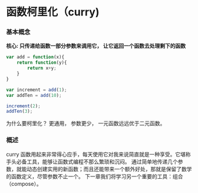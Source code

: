 # 函数柯里化（curry)

### 基本概念

**核心: 只传递给函数一部分参数来调用它， 让它返回一个函数去处理剩下的函数**

```javascript
var add = function(x){
    return function(y){
        return x+y;
    }
}

var increment = add(1);
var addTen = add(10);

increment(2);
addTen(3);
```
为什么要柯里化？ 更通用， 参数更少， 一元函数远远优于二元函数。

### 概述
curry 函数用起来非常得心应手，每天使用它对我来说简直就是一种享受。它堪称手头必备工具，能够让函数式编程不那么繁琐和沉闷。
通过简单地传递几个参数，就能动态创建实用的新函数；而且还能带来一个额外好处，那就是保留了数学的函数定义，尽管参数不止一个。 下一章我们将学习另一个重要的工具：组合（compose）。
